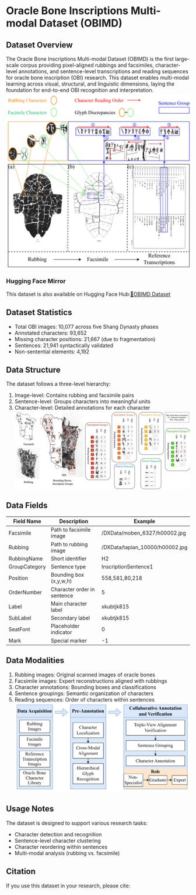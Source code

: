 # Oracle Bone Inscriptions Multi-modal Dataset (OBIMD)

## Dataset Overview

The Oracle Bone Inscriptions Multi-modal Dataset (OBIMD) is the first large-scale corpus providing pixel-aligned rubbings and facsimiles, character-level annotations, and sentence-level transcriptions and reading sequences for oracle bone inscription (OBI) research. This dataset enables multi-modal learning across visual, structural, and linguistic dimensions, laying the foundation for end-to-end OBI recognition and interpretation.
![图片](figures/overview.png)

### Hugging Face Mirror

This dataset is also available on Hugging Face Hub:<a href="https://huggingface.co/datasets/libang1991/OBIMD">🤗OBIMD Dataset</a>

## Dataset Statistics

- Total OBI images: 10,077 across five Shang Dynasty phases
- Annotated characters: 93,652
- Missing character positions: 21,667 (due to fragmentation)
- Sentences: 21,941 syntactically validated
- Non-sentential elements: 4,192

## Data Structure

The dataset follows a three-level hierarchy:

1. Image-level: Contains rubbing and facsimile pairs
2. Sentence-level: Groups characters into meaningful units
3. Character-level: Detailed annotations for each character
![图片](figures/data%20structure.png)

## Data Fields

|Field Name|Description|Example|
|-|-|-|
|Facsimile|Path to facsimile image|/DXData/moben_6327/h00002.jpg|
|Rubbing|Path to rubbing image|/DXData/tapian_10000/h00002.jpg|
|RubbingName|Short identifier|H2|
|GroupCategory|Sentence type|InscriptionSentence1|
|Position|Bounding box (x,y,w,h)|558,581,80,218|
|OrderNumber|Character order in sentence|5|
|Label|Main character label|xkubtjk815|
|SubLabel|Secondary label|xkubtjk815|
|SeatFont|Placeholder indicator|0|
|Mark|Special marker|-1|

## Data Modalities

1. Rubbing images: Original scanned images of oracle bones
2. Facsimile images: Expert reconstructions aligned with rubbings
3. Character annotations: Bounding boxes and classifications
4. Sentence groupings: Semantic organization of characters
5. Reading sequences: Order of characters within sentences
![图片](figures/Pipeline%20for%20constructing.png)

## Usage Notes

The dataset is designed to support various research tasks:

- Character detection and recognition
- Sentence-level character clustering
- Character reordering within sentences
- Multi-modal analysis (rubbing vs. facsimile)

## Citation

If you use this dataset in your research, please cite:

<!-- ```bibtex
@article{li2024obimd,
  title={Oracle Bone Inscriptions Multi-modal Dataset},
  author={Li, Bang and Luo, Donghao and Liang, Yujie and others},
  journal={arXiv preprint arXiv:2407.03900},
  year={2024},
  url={https://doi.org/10.48550/arXiv.2407.03900}
}
```
## License
The dataset is released for academic research purposes only. Commercial use requires special permission from the authors. -->